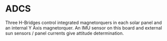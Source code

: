 # ADCS

Three H-Bridges control integrated magnetorquers in each solar panel and an internal Y Axis magnetorquer. An IMU sensor on this board and external sun sensors / panel currents give attitude determination. 